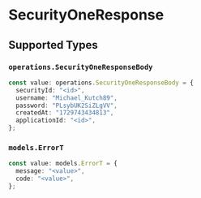 # SecurityOneResponse


## Supported Types

### `operations.SecurityOneResponseBody`

```typescript
const value: operations.SecurityOneResponseBody = {
  securityId: "<id>",
  username: "Michael_Kutch89",
  password: "PLsybUK2SiZLgVV",
  createdAt: "1729743434813",
  applicationId: "<id>",
};
```

### `models.ErrorT`

```typescript
const value: models.ErrorT = {
  message: "<value>",
  code: "<value>",
};
```

